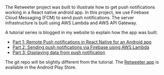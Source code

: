 The Retweeter project was built to illustrate how to get push notifications working in a React native android app. In this project, we use Firebase Cloud Messaging (FCM) to send push notifications. The server infrastructure is built using AWS Lambda and AWS API Gateway.

A tutorial series is blogged in my website to explain how the app was built.
* [Part 1: Remote Push notifications in React Native for an Android app](https://vijayt.com/post/remote-push-notifications-in-react-native-android-app/)
* [Part 2: Sending push notifications via Firebase using AWS Lambda](https://vijayt.com/post/sending-push-notifications-via-firebase-using-aws-lambda/)
* [Part 3: Displaying data from push notification](https://vijayt.com/post/displaying-data-push-notification/)

The git repo will be slightly different from the tutorial. The [Retweeter app](https://play.google.com/store/apps/details?id=com.vijayt.retweeter) is available in the Android Play Store.
